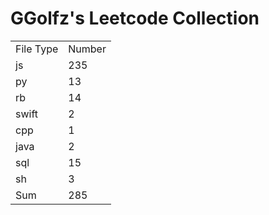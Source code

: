 # GGolfz's Leetcode Collection

<table><tr><td>File Type</td><td>Number</td></tr><tr><td>js</td><td>235</td></tr><tr><td>py</td><td>13</td></tr><tr><td>rb</td><td>14</td></tr><tr><td>swift</td><td>2</td></tr><tr><td>cpp</td><td>1</td></tr><tr><td>java</td><td>2</td></tr><tr><td>sql</td><td>15</td></tr><tr><td>sh</td><td>3</td></tr><tr><td>Sum</td><td>285</td></tr></table>